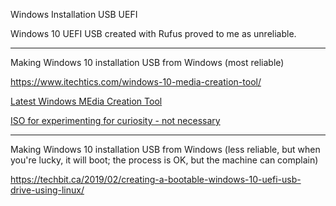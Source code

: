 Windows Installation USB UEFI

Windows 10 UEFI USB created with Rufus proved to me as unreliable.

---

Making Windows 10 installation USB from Windows (most reliable)

https://www.itechtics.com/windows-10-media-creation-tool/

[Latest Windows MEdia Creation Tool](https://go.microsoft.com/fwlink/?LinkId=691209)

[ISO for experimenting for curiosity - not necessary](https://www.microsoft.com/en-us/software-download/windows10ISO)

---

Making Windows 10 installation USB from Windows (less reliable, but when you're lucky, it will boot; the process is OK, but the machine can complain)

https://techbit.ca/2019/02/creating-a-bootable-windows-10-uefi-usb-drive-using-linux/
